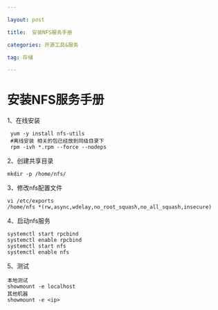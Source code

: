 ```yaml
---

layout: post

title:  安装NFS服务手册

categories: 开源工具&服务

tag: 存储

---
```

# 安装NFS服务手册



1、在线安装

```
 yum -y install nfs-utils
 #离线安装 相关的包已经放到同级目录下
 rpm -ivh *.rpm --force --nodeps
```

2、创建共享目录

```
mkdir -p /home/nfs/
```

3、修改nfs配置文件

```
vi /etc/exports
/home/nfs *(rw,async,wdelay,no_root_squash,no_all_squash,insecure)
```

4、启动nfs服务 

```
systemctl start rpcbind
systemctl enable rpcbind
systemctl start nfs 
systemctl enable nfs
```

5、测试

```
本地测试
showmount -e localhost 
其他机器
showmount -e <ip>
```


